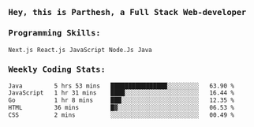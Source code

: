 <samp>
    <h3>Hey, this is Parthesh, a Full Stack Web-developer</h3>
    <h3>Programming Skills: </h3>
    <code>Next.js</code> <code>React.js</code> <code>JavaScript</code> <code>Node.Js</code> <code>Java</code>
    <h3>Weekly Coding Stats:</h3>
<!--START_SECTION:waka-->

```txt
Java         5 hrs 53 mins   ████████████████░░░░░░░░░   63.90 %
JavaScript   1 hr 31 mins    ████░░░░░░░░░░░░░░░░░░░░░   16.44 %
Go           1 hr 8 mins     ███░░░░░░░░░░░░░░░░░░░░░░   12.35 %
HTML         36 mins         █▓░░░░░░░░░░░░░░░░░░░░░░░   06.53 %
CSS          2 mins          ░░░░░░░░░░░░░░░░░░░░░░░░░   00.49 %
```

<!--END_SECTION:waka-->
</samp>
